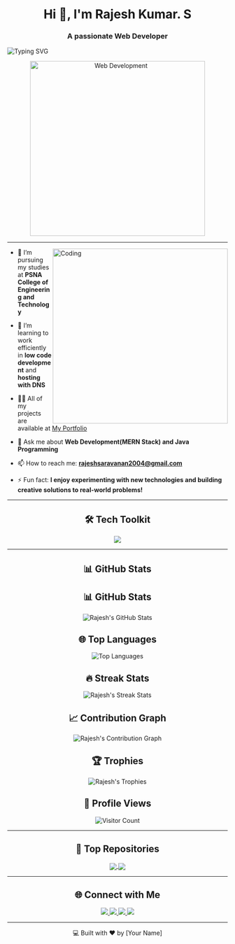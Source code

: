 <h1 align="center">Hi 👋, I'm Rajesh Kumar. S</h1>
<h3 align="center">A passionate Web Developer</h3>

<p>
  <img src="https://readme-typing-svg.demolab.com?font=Fira+Code&weight=500&size=25&pause=1000&color=36BCF7&width=435&lines=Welcome+to+my+GitHub!;MERN+Stack+Developer;Java+Programmer" alt="Typing SVG" />
</p>

<p align="center">
  <img src="https://images.unsplash.com/photo-1506081679274-825700d4c318" alt="Web Development" width="400"/>
</p>

---

<img align="right" alt="Coding" width="400" src="https://user-images.githubusercontent.com/59393128/190857483-2cf6fb71-70b5-4886-9155-28979d6b9c99.gif">

- 🔭 I’m pursuing my studies at **PSNA College of Engineering and Technology**  

- 🌱 I’m learning to work efficiently in **low code development** and **hosting with DNS**  

- 👨‍💻 All of my projects are available at [My Portfolio]([https://your-portfolio-link.com](https://rajeshkumar-0308.github.io/Personal_Portfolio/))  

- 💬 Ask me about **Web Development(MERN Stack) and Java Programming**  

- 📫 How to reach me: **rajeshsaravanan2004@gmail.com**  

- ⚡ Fun fact: **I enjoy experimenting with new technologies and building creative solutions to real-world problems!**  

---


<h2 align="center">🛠️ Tech Toolkit</h2>

<p align="center">
  <img src="https://skillicons.dev/icons?i=html,css,js,react,nodejs,express,mongodb,bootstrap,figma,wordpress,git,github,arduino," />
</p>

---

<h2 align="center">📊 GitHub Stats</h2>

<h2 align="center">📊 GitHub Stats</h2>
<p align="center">
  <img src="https://github-readme-stats.vercel.app/api?username=yourusername&show_icons=true&theme=radical" alt="Rajesh's GitHub Stats" />
</p>

<h2 align="center">🌐 Top Languages</h2>
<p align="center">
  <img src="https://github-readme-stats.vercel.app/api/top-langs/?username=yourusername&layout=compact&theme=radical" alt="Top Languages" />
</p>

<h2 align="center">🔥 Streak Stats</h2>
<p align="center">
  <img src="https://github-readme-streak-stats.herokuapp.com/?user=yourusername&theme=radical" alt="Rajesh's Streak Stats" />
</p>

<h2 align="center">📈 Contribution Graph</h2>
<p align="center">
  <img src="https://github-readme-activity-graph.cyclic.app/graph?username=yourusername&theme=react-dark&area=true" alt="Rajesh's Contribution Graph" />
</p>

<h2 align="center">🏆 Trophies</h2>
<p align="center">
  <img src="https://github-profile-trophy.vercel.app/?username=yourusername&theme=onedark" alt="Rajesh's Trophies" />
</p>

<h2 align="center">👀 Profile Views</h2>
<p align="center">
  <img src="https://komarev.com/ghpvc/?username=yourusername&color=blue" alt="Visitor Count" />
</p>

---

<h2 align="center">🌟 Top Repositories</h2>
<p align="center">
  <a href="https://github.com/yourusername/your-repo">
    <img align="center" src="https://github-readme-stats.vercel.app/api/pin/?username=rajeshkumars-0308&repo=your-repo&theme=radical" />
  </a>
  <a href="https://github.com/yourusername/your-another-repo">
    <img align="center" src="https://github-readme-stats.vercel.app/api/pin/?username=rajeshkumars-0308&repo=your-another-repo&theme=radical" />
  </a>
</p>

---

<h2 align="center">🌐 Connect with Me</h2>
<p align="center">
  <a href="https://www.linkedin.com/in/yourprofile/">
    <img src="https://img.shields.io/badge/-LinkedIn-0A66C2?style=for-the-badge&logo=linkedin&logoColor=white" />
  </a>
  <a href="mailto:youremail@gmail.com">
    <img src="https://img.shields.io/badge/-Gmail-EA4335?style=for-the-badge&logo=gmail&logoColor=white" />
  </a>
  <a href="https://twitter.com/yourprofile">
    <img src="https://img.shields.io/badge/-Twitter-1DA1F2?style=for-the-badge&logo=twitter&logoColor=white" />
  </a>
  <a href="https://your-portfolio-link">
    <img src="https://img.shields.io/badge/-Portfolio-000000?style=for-the-badge&logo=githubpages&logoColor=white" />
  </a>
</p>

---

<p align="center">💻 Built with ❤️ by [Your Name]</p>



